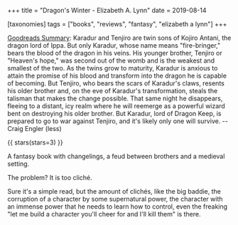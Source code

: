 +++
title = "Dragon's Winter - Elizabeth A. Lynn"
date = 2019-08-14

[taxonomies]
tags = ["books", "reviews", "fantasy", "elizabeth a lynn"]
+++

[Goodreads Summary](https://www.goodreads.com/book/show/22746453-dragon-s-winter):
Karadur and Tenjiro are twin sons of Kojiro Antani, the dragon lord of Ippa.
But only Karadur, whose name means "fire-bringer," bears the blood of the
dragon in his veins. His younger brother, Tenjiro or "Heaven's hope," was
second out of the womb and is the weakest and smallest of the two. As the
twins grow to maturity, Karadur is anxious to attain the promise of his blood
and transform into the dragon he is capable of becoming. But Tenjiro, who
bears the scars of Karadur's claws, resents his older brother and, on the eve
of Karadur's transformation, steals the talisman that makes the change
possible. That same night he disappears, fleeing to a distant, icy realm where
he will reemerge as a powerful wizard bent on destroying his older brother.
But Karadur, lord of Dragon Keep, is prepared to go to war against Tenjiro,
and it's likely only one will survive. --Craig Engler (less)

<!-- more -->

{{ stars(stars=3) }}

A fantasy book with changelings, a feud between brothers and a medieval
setting.

The problem? It is too cliché.

Sure it's a simple read, but the amount of clichés, like the big baddie, the
corruption of a character by some supernatural power, the character with an
immense power that he needs to learn how to control, even the freaking "let me
build a character you'll cheer for and I'll kill them" is there.
